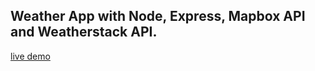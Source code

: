 ## Weather App with Node, Express, Mapbox API and Weatherstack API.

[live demo](https://current-weather-forecast-app.herokuapp.com/)
